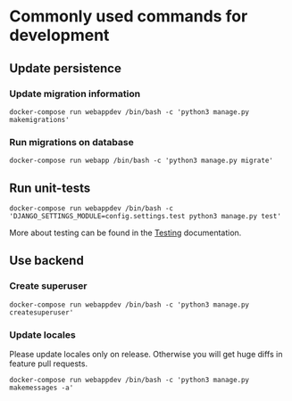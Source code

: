 # Commonly used commands for development

## Update persistence

### Update migration information

```shell
docker-compose run webappdev /bin/bash -c 'python3 manage.py makemigrations'
```

### Run migrations on database
```shell
docker-compose run webapp /bin/bash -c 'python3 manage.py migrate'
```


## Run unit-tests

```shell
docker-compose run webappdev /bin/bash -c 'DJANGO_SETTINGS_MODULE=config.settings.test python3 manage.py test'
```

More about testing can be found in the [Testing](/docs/testing.md) documentation.

## Use backend

### Create superuser

```shell
docker-compose run webappdev /bin/bash -c 'python3 manage.py createsuperuser'
```

### Update locales
Please update locales only on release. Otherwise you will get huge diffs in feature pull requests.

```shell
docker-compose run webappdev /bin/bash -c 'python3 manage.py makemessages -a'
```
